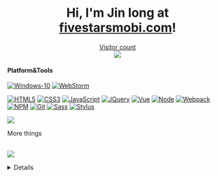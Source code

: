 <h1 align="center">Hi, I'm Jin long at <a href="http://fivestarsmobi.com/" target="_blank">fivestarsmobi.com</a>!</h1>

<a href="https://profile-counter.glitch.me/anaconda0905/count.svg"><p align="center"> Visitor count <br> <img src="https://profile-counter.glitch.me/anaconda0905/count.svg" /></a>

#### Platform&Tools

[![Windows-10](https://img.shields.io/badge/Windows-10-2376bc?style=flat-square&logo=windows&logoColor=ffffff)](https://www.microsoft.com/windows/get-windows-10)
[![WebStorm](https://img.shields.io/badge/IDE-WebStorm%20-blue?style=flat-square&logo=visual-studio-code&logoColor=ffffff)](https://www.jetbrains.com/webstorm/)

[![HTML5](https://img.shields.io/badge/-HTML5-E34F26?style=flat-square&logo=html5&logoColor=white)](https://html.spec.whatwg.org/)
[![CSS3](https://img.shields.io/badge/-CSS3-1572B6?style=flat-square&logo=css3&logoColor=white)](https://www.w3.org/Style/CSS/)
[![JavaScript](https://img.shields.io/badge/-JavaScript-FF9800?style=flat-square&logo=javascript&logoColor=white)](https://www.ecma-international.org/)
[![JQuery](https://img.shields.io/badge/-JQuery-8BC34A?style=flat-square&logo=jQuery&logoColor=ffffff)](https://jquery.com/)
[![Vue](https://img.shields.io/badge/-Vue.js-4fc08d?style=flat-square&logo=vue.js&logoColor=ffffff)](https://vuejs.org/)
[![Node](https://img.shields.io/badge/-Node.js-43853d?style=flat-square&logo=node.js&logoColor=ffffff)](https://nodejs.org/)
[![Webpack](https://img.shields.io/badge/-Webpack-%232C3A42?style=flat-square&logo=webpack)](https://www.webpackjs.com/)
[![NPM](https://img.shields.io/badge/-NPM-cb3837?style=flat-square&logo=npm&logoColor=white)](https://npmjs.com/)
[![Git](https://img.shields.io/badge/-Git-f05032?style=flat-square&logo=git&logoColor=white)](https://git-scm.com/)
[![Sass](https://img.shields.io/badge/-Sass-00BCD4?style=flat-square&logo=sass&logoColor=ffffff)](https://www.sass.hk/)
[![Stylus](https://img.shields.io/badge/-Stylus-ff6347?style=flat-square&logo=stylus&logoColor=ffffff)](https://stylus-lang.com/)

<p align="">
  <a href= "https://github.com/anuraghazra/github-readme-stats"><img src="https://github-readme-stats.vercel.app/api?username=anaconda0905&count_private=true&theme=tokyonight&include_all_commits=true&show_icons=true" /></a>
</p>
 <summary> More things </summary>
  <br>
<p>
  <a href= "https://github.com/anuraghazra/github-readme-stats"><img src= "https://github-readme-stats.vercel.app/api/top-langs/?username=anaconda0905&layout=compact" /></a>
</p>
<details>
<p>
    - 🔭 I’m currently working on <a target="_blank" href="https://findsingles.online/">findsingles.online</a> project. <br/>
    - 🌱 I’m currently learning Angular.<br/>
  - 👯 I’m looking to collaborate on <a href="https://github.com/anaconda0905/React-native-hybridapp" target="_blank">Hybrid App</a> Development.<br/>
    - 🤔 I’m looking for help with Angular<br/>
    - 💬 Ask me about Django.<br/>
  - 📫 How to reach me: <a href="mailto:conda0905@gmail.com">conda0905@gmail.com</a><br/>
    - ⚡ Fun fact: Sport - badminton<br/>
</p> 
  
</details>
